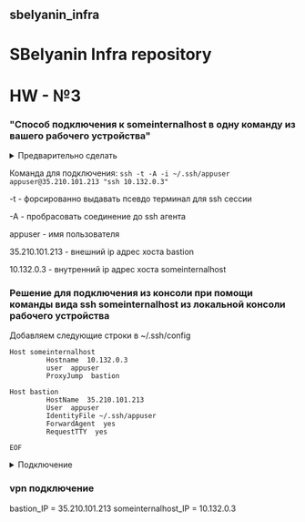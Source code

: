 ## sbelyanin_infra

# SBelyanin Infra repository

# HW - №3

### "Способ подключения к someinternalhost в одну команду из вашего рабочего устройства"

<details><summary>Предварительно сделать</summary><p>
Создание ключей и подключение приватного ключа к ssh агенту.

```ssh-keygen -t rsa -f ~/.ssh/appuser -C appuser -P ""```
```eval `ssh-agent` ```
```ssh-add ~/.ssh/appuser```

Копирование публичного ключа в GCP здесь не показана.
</p></details>

Команда для подключения:
```ssh -t -A -i ~/.ssh/appuser appuser@35.210.101.213 "ssh 10.132.0.3"```

-t - форсированно выдавать псевдо терминал для ssh сессии

-A - пробрасовать соединение до ssh агента

appuser - имя пользователя

35.210.101.213 - внешний ip адрес хоста bastion

10.132.0.3 - внутренний ip адрес хоста someinternalhost

### Решениe для подключения из консоли при помощи команды вида ssh someinternalhost из локальной консоли рабочего устройства

Добавляем следующие строки в ~/.ssh/config
```cat <<EOF>> ~/.ssh/config
Host someinternalhost
         Hostname  10.132.0.3
         user  appuser
         ProxyJump  bastion

Host bastion
         HostName  35.210.101.213
         User  appuser
         IdentityFile ~/.ssh/appuser
         ForwardAgent  yes
         RequestTTY  yes

EOF
```

<details><summary>Подключение</summary><p>

```
[root@repo ~]# ssh someinternalhost
Welcome to Ubuntu 16.04.5 LTS (GNU/Linux 4.15.0-1025-gcp x86_64)

 * Documentation:  https://help.ubuntu.com
 * Management:     https://landscape.canonical.com
 * Support:        https://ubuntu.com/advantage

  Get cloud support with Ubuntu Advantage Cloud Guest:
    http://www.ubuntu.com/business/services/cloud

0 packages can be updated.
0 updates are security updates.


Last login: Sat Dec 22 15:46:17 2018 from 10.132.0.2
appuser@someinternalhost:~$


```
</p></details>

### vpn подключение  

bastion_IP = 35.210.101.213
someinternalhost_IP = 10.132.0.3


